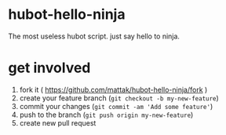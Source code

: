 # hubot-hello-ninja

The most useless hubot script. just say hello to ninja.

# get involved

1. fork it ( https://github.com/mattak/hubot-hello-ninja/fork )
2. create your feature branch (`git checkout -b my-new-feature`)
3. commit your changes (`git commit -am 'Add some feature'`)
4. push to the branch (`git push origin my-new-feature`)
5. create new pull request

